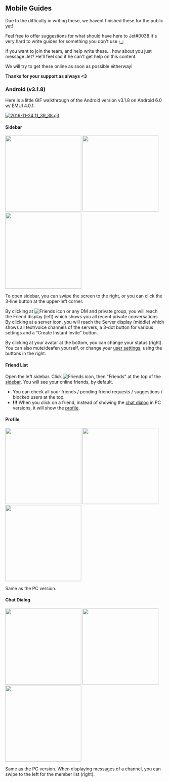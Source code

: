 ## Mobile Guides

Due to the difficulty in writing these, we havent finished these for the public yet!

Feel free to offer suggestions for what should have here to Jet#0038
It's very hard to write guides for something you don't use **;_;**

If you want to join the team, and help write these... how about you just message Jet? He'll feel sad if he can't get help on this content.

We will try to get these online as soon as possible eitherway!

**Thanks for your support as always <3**

### Android (v3.1.8)

Here is a little GIF walkthrough of the Android version v3.1.8 on Android 6.0 w/ EMUI 4.0.1.

[![2016-11-24 11_39_38.gif](https://s12.postimg.org/e6tw32ail/2016_11_24_11_39_38.gif)](https://postimg.org/image/bcqqpm8c9/)

#### Sidebar
<img src="https://cdn.discordapp.com/attachments/217112909610876928/251390185076555777/Screenshot_2016-11-24-11-54-05.png" width="240"> <img src="https://cdn.discordapp.com/attachments/217112909610876928/251390128679944192/Screenshot_2016-11-24-11-54-17.png" width="240"> <img src="https://cdn.discordapp.com/attachments/217112909610876928/251401404629909505/Screenshot_2016-11-24-12-39-16.png" width="240">

To open sidebar, you can swipe the screen to the right, or you can click the 3-line button at the upper-left corner.

By clicking at ![Friends icon](https://cdn.discordapp.com/attachments/217112909610876928/251397025642446849/Screen_Shot_2016-11-24_at_12.21.40_PM.png) or any DM and private group, you will reach the Friend display (left) which shows you all recent private conversations. By clicking at a server icon, you will reach the Server display (middle) which shows all text/voice channels of the servers, a 3-dot button for various settings and a "Create Instant Invite" button.

By clicking at your avatar at the bottom, you can change your status (right). You can also mute/deafen yourself, or change your [user settings](#user-settings), using the buttons in the right.

#### Friend List
Open the left sidebar. Click ![Friends icon](https://cdn.discordapp.com/attachments/217112909610876928/251397025642446849/Screen_Shot_2016-11-24_at_12.21.40_PM.png), then "Friends" at the top of the [sidebar](#sidebar). You will see your online friends, by default.

* You can check all your friends / pending friend requests / suggestions / blocked users at the top.
* **!!!** When you click on a friend, instead of showing the [chat dialog](#chat-dialog) in PC versions, it will show the [profile](#profile).

#### Profile
<img src="https://cdn.discordapp.com/attachments/217112909610876928/251400323674013697/Screenshot_2016-11-24-12-23-59.png" width="240"> <img src="https://cdn.discordapp.com/attachments/217112909610876928/251400356477665281/Screenshot_2016-11-24-12-24-05.png" width="240"> <img src="https://cdn.discordapp.com/attachments/217112909610876928/251400399070691329/Screenshot_2016-11-24-12-24-08.png" width="240">

Same as the PC version.

#### Chat Dialog
<img src="https://cdn.discordapp.com/attachments/251445450454859777/251445501226909696/Screenshot_2016-11-24-15-34-13.png" width="240"> <img src="https://cdn.discordapp.com/attachments/251445450454859777/251445656961417216/Screenshot_2016-11-24-15-35-00.png" width="240"> <img src="https://cdn.discordapp.com/attachments/251445450454859777/251445683725271050/Screenshot_2016-11-24-15-35-06.png" width="240">

Same as the PC version. When displaying messages of a channel, you can swipe to the left for the member list (right).

